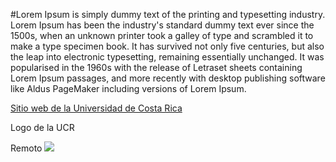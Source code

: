 #Lorem Ipsum is simply dummy text of the printing and typesetting industry. Lorem Ipsum has been the industry's standard dummy text ever since the 1500s, when an unknown printer took a galley of type and scrambled it to make a type specimen book. It has survived not only five centuries, but also the leap into electronic typesetting, remaining essentially unchanged. It was popularised in the 1960s with the release of Letraset sheets containing Lorem Ipsum passages, and more recently with desktop publishing software like Aldus PageMaker including versions of Lorem Ipsum.

[Sitio web de la Universidad de Costa Rica](https://www.ucr.ac.cr/)

Logo de la UCR

Remoto
![](https://odi.ucr.ac.cr/plantillas/ucr_4/imagenes/firma-ucr-ico.png)
